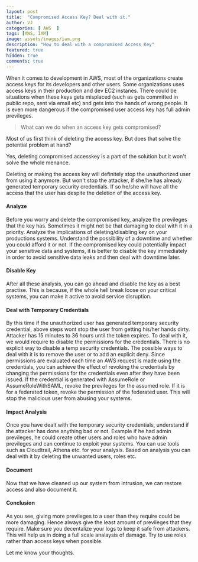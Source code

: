 ```yaml
---
layout: post
title:  "Compromised Access Key? Deal with it."
author: VJ
categories: [ AWS  ]
tags: [AWS, IAM]
image: assets/images/iam.png
description: "How to deal with a compromised Access Key"
featured: true
hidden: true
comments: true
---
```


When it comes to development in AWS, most of the organizations create access keys for its developers and other users. Some organizations uses access keys in their production and dev EC2 instanes. There could be situations when these keys gets misplaced (such as gets committed in public repo, sent via email etc) and gets into the hands of wrong people. It is even more dangerous if the compromised user access key has full admin previleges. 

> What can we do when an access key gets compromised? 

Most of us first think of deleting the access key. But does that solve the potential problem at hand? 

Yes, deleting compromised accesskey is a part of the solution but it won't solve the whole menance.

Deleting or making the access key will definitely stop the unauthorized user from using it anymore. But won't stop the attacker, if she/he has already generated temporary security credentials. If so he/she will have all the access that the user has despite the deletion of the access key. 


#### Analyze
Before you worry and delete the compromised key, analyze the previleges that the key has. Sometimes it might not be that damaging to deal with it in a priority. Analyze the implications of deleting/disabling key on your productions systems. Understand the possibility of a downtime and whether you could afford it or not. If the compromised key could potentially impact your sensitive data and systems, it is better to disable the key immediately in order to avoid sensitive data leaks and then deal with downtime later.


#### Disable Key
After all these analysis, you can go ahead and disable the key as a best practise. This is because, if the whole hell break loose on your critical systems, you can make it active to avoid service disruption.

#### Deal with Temporary Credentials

By this time if the unauthorized user has generated temporary security credential, above steps wont stop the user from getting his/her hands dirty. Attacker has 15 minutes to 36 hours until the token expires. To deal with it, we would require to disable the permissions for the credentials. There is no explicit way to disable a temp security credentials. The possible ways to deal with it is to remove the user or to add an explicit deny. Since permissions are evaluated each time an AWS request is made using the credentials, you can achieve the effect of revoking the credentials by changing the permissions for the credentials even after they have been issued. If the credential is generated with AssumeRole or AssumeRoleWithSAML, revoke the previleges for the assumed role. If it is for a federated token, revoke the permission of the federated user. This will stop the malicious user from abusing your systems.

#### Impact Analysis

Once you have dealt with the temporary security credentials, understand if the attacker has done anything bad or not. Example if he had admin previleges, he could create other users and roles who have admin previleges and can continue to exploit your systems. You can use tools such as Cloudtrail, Athena etc. for your analysis. Based on analysis you can deal with it by deleting the unwanted users, roles etc.

#### Document

Now that we have cleaned up our system from intrusion, we can restore access and also document it.

#### Conclusion
As you see, giving more previleges to a user than they require could be more damaging. Hence always give the least amount of previleges that they require. Make sure you decentalize your logs to keep it safe from attackers. This will help us in doing a full scale analaysis of damage. Try to use roles rather than access keys when possible.

Let me know your thoughts.